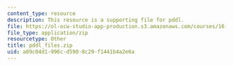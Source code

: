 ```yaml
---
content_type: resource
description: This resource is a supporting file for pddl.
file: https://ol-ocw-studio-app-production.s3.amazonaws.com/courses/16-410-principles-of-autonomy-and-decision-making-fall-2010/a89c04d1996cd5908c29f1441b4a2e6a_pddl_files.zip
file_type: application/zip
resourcetype: Other
title: pddl_files.zip
uid: a89c04d1-996c-d590-8c29-f1441b4a2e6a
---
```

